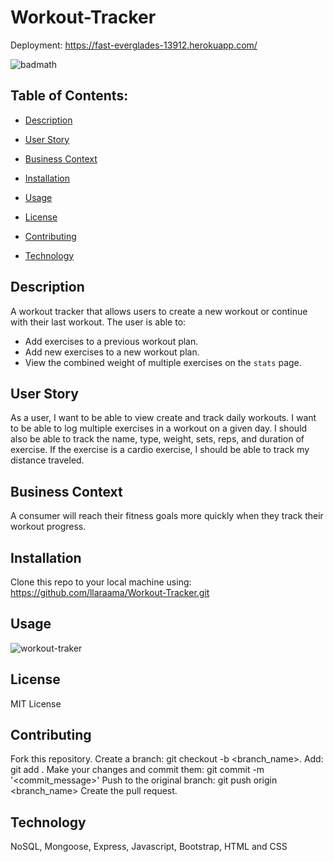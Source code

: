 # Workout-Tracker
Deployment: https://fast-everglades-13912.herokuapp.com/

![badmath](https://img.shields.io/github/languages/top/llaraama/Workout-Tracker)

 ## Table of Contents:
  * [Description](#Description)
 
  * [User Story](#User-Story)
  
  * [Business Context](#Business-Context)
  
  * [Installation](#Installation)

  * [Usage](#Usage)

  * [License](#License)

  * [Contributing](#Contributing)

  * [Technology](#Technology)

## Description 
A workout tracker that allows users to create a new workout or continue with their last workout.
The user is able to:
  * Add exercises to a previous workout plan.
  * Add new exercises to a new workout plan.
  * View the combined weight of multiple exercises on the `stats` page.
  
## User Story
As a user, I want to be able to view create and track daily workouts. I want to be able to log multiple exercises in a workout on a given day. I should also be able to track the name, type, weight, sets, reps, and duration of exercise. If the exercise is a cardio exercise, I should be able to track my distance traveled.

## Business Context
A consumer will reach their fitness goals more quickly when they track their workout progress.

## Installation
Clone this repo to your local machine using: https://github.com/llaraama/Workout-Tracker.git

## Usage
 ![workout-traker](https://user-images.githubusercontent.com/62354759/92668556-23c48f80-f2dd-11ea-9d7b-2c3b021160dd.gif)

## License
MIT License 

## Contributing
Fork this repository. Create a branch: git checkout -b <branch_name>. Add: git add . Make your changes and commit them: git commit -m '<commit_message>' Push to the original branch: git push origin <branch_name> Create the pull request.

## Technology 
NoSQL, Mongoose, Express, Javascript, Bootstrap, HTML and CSS 
